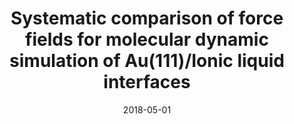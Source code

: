 ---
title: "Systematic comparison of force fields for molecular dynamic simulation of Au(111)/Ionic liquid interfaces"
collection: publications
permalink: /publication/2018-05-01-Systematic-comparison-of-force-fields-for-molecular-dynamic-simulation-of-Au111Ionic-liquid-interfaces
date: 2018-05-01
venue: 'Fluid Phase Equilibria'
paperurl: 'http://dx.doi.org/10.1016/j.fluid.2018.01.024'
citation: 'Runxi Wang, <strong>Sheng Bi</strong>, Volker Presser, Guang Feng&quot;Systematic comparison of force fields for molecular dynamic simulation of Au(111)/Ionic liquid interfaces.&quot; Fluid Phase Equilibria, 2018.'
---